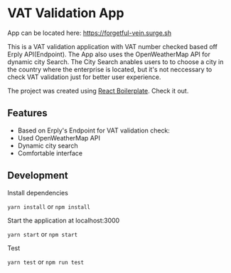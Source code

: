# VAT Validation App
App can be located here: https://forgetful-vein.surge.sh

This is a VAT validation application
with VAT number checked based off Erply API(Endpoint).
The App also uses the OpenWeatherMap API for 
dynamic city Search. The City Search anables users to
to choose a city in the country where the enterprise is located,
but it's not neccessary to check VAT validation just
for better user experience.

The project was created using [React Boilerplate](https://github.com/react-boilerplate/react-boilerplate). Check it out.

## Features
- Based on Erply's Endpoint for VAT validation check:
- Used OpenWeatherMap API
- Dynamic city search
- Comfortable interface

## Development

Install dependencies

`yarn install` or `npm install`

Start the application at localhost:3000

`yarn start` or `npm start`

Test

`yarn test` or `npm run test`
